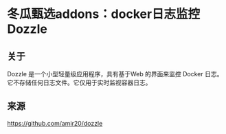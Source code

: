 # 冬瓜甄选addons：docker日志监控Dozzle

## 关于

Dozzle 是一个小型轻量级应用程序，具有基于Web 的界面来监控 Docker 日志。它不存储任何日志文件。它仅用于实时监视容器日志。


## 来源

https://github.com/amir20/dozzle
